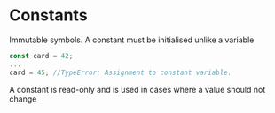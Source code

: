 # Constants

Immutable symbols. A constant must be initialised unlike a variable

```javascript
const card = 42;
...
card = 45; //TypeError: Assignment to constant variable.
```

A constant is read-only and is used in cases where a value should not change
